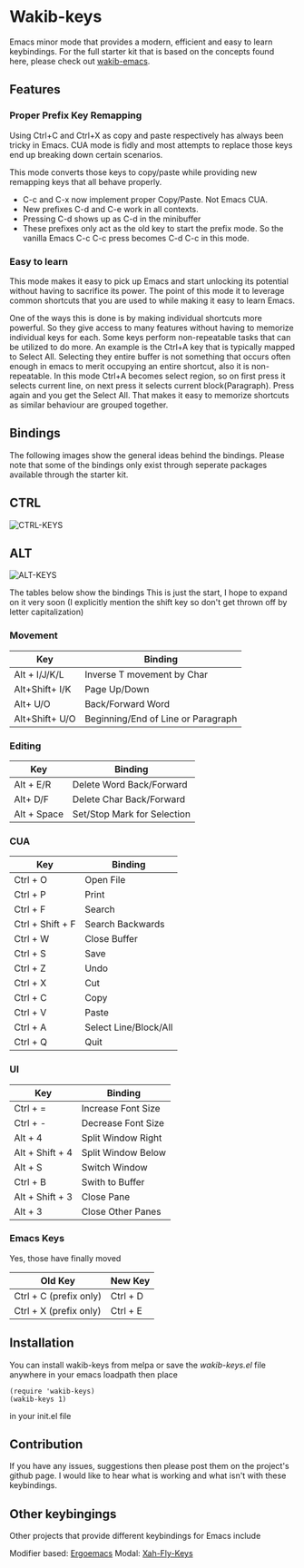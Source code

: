 # Wakib-keys

Emacs minor mode that provides a modern, efficient and easy
to learn keybindings. For the full starter kit that is based
on the concepts found here, please check out [wakib-emacs](https://github.com/darkstego/wakib-emacs).

## Features

### Proper Prefix Key Remapping

Using Ctrl+C and Ctrl+X as copy and paste respectively has always been tricky
in Emacs. CUA mode is fidly and most attempts to replace those keys end up breaking
down certain scenarios.

This mode converts those keys to copy/paste while providing new remapping keys
that all behave properly.

* C-c and C-x now implement proper Copy/Paste. Not Emacs CUA.
* New prefixes C-d and C-e work in all contexts.
* Pressing C-d shows up as C-d in the minibuffer
* These prefixes only act as the old key to start the prefix mode. So the vanilla
Emacs C-c C-c press becomes C-d C-c in this mode.


### Easy to learn

This mode makes it easy to pick up Emacs and start unlocking its potential without having
to sacrifice its power. The point of this mode it to leverage common shortcuts that
you are used to while making it easy to learn Emacs.

One of the ways this is done is by making individual shortcuts more powerful. So they give
access to many features without having to memorize individual keys for each.
Some keys perform non-repeatable tasks that can be utilized to do more. An example
is the Ctrl+A key that is typically mapped to Select All. Selecting they entire buffer is
not something that occurs often enough in emacs to merit occupying an entire shortcut, also
it is non-repeatable. In this mode Ctrl+A becomes select region, so on first press it selects
current line, on next press it selects current block(Paragraph). Press again and you get the Select
All. That makes it easy to memorize shortcuts as similar behaviour are grouped together.

## Bindings

The following images show the general ideas behind the bindings. Please note that some of the bindings only exist through seperate packages available through the starter kit.

CTRL
-----
![CTRL-KEYS](https://s15.postimg.cc/9bmeocmqz/Keyboard_CTRL_Layout.png "wakib-keys ctrl bindings")

ALT
---
![ALT-KEYS](https://i.postimg.cc/Fz0qq6DQ/Keyboard-ALT-Layout3.png "wakib-keys alt bindings")



The tables below show the bindings
This is just the start, I hope to expand on it very soon
(I explicitly mention the shift key so don't get thrown off by letter capitalization)



### Movement

| Key            | Binding                            |
| ---            | ---                                |
| Alt + I/J/K/L  | Inverse T movement by Char         |
| Alt+Shift+ I/K | Page Up/Down                       |
| Alt+ U/O       | Back/Forward Word                  |
| Alt+Shift+ U/O | Beginning/End of Line or Paragraph |

### Editing

| Key         | Binding                     |
| ---         | ---                         |
| Alt + E/R   | Delete Word Back/Forward    |
| Alt+ D/F    | Delete Char Back/Forward    |
| Alt + Space | Set/Stop Mark for Selection |


### CUA

| Key              | Binding               |
| ---              | ---                   |
| Ctrl + O         | Open File             |
| Ctrl + P         | Print                 |
| Ctrl + F         | Search                |
| Ctrl + Shift + F | Search Backwards      |
| Ctrl + W         | Close Buffer          |
| Ctrl + S         | Save                  |
| Ctrl + Z         | Undo                  |
| Ctrl + X         | Cut                   |
| Ctrl + C         | Copy                  |
| Ctrl + V         | Paste                 |
| Ctrl + A         | Select Line/Block/All |
| Ctrl + Q         | Quit                  |



### UI

| Key             | Binding            |
| ---             | ---                |
| Ctrl + =        | Increase Font Size |
| Ctrl + -        | Decrease Font Size |
| Alt + 4         | Split Window Right |
| Alt + Shift + 4 | Split Window Below |
| Alt + S         | Switch Window      |
| Ctrl + B        | Swith to Buffer    |
| Alt + Shift + 3 | Close Pane         |
| Alt + 3         | Close Other Panes  |

### Emacs Keys

Yes, those have finally moved

| Old Key                          | New Key  |
| ---                              | ---      |
| Ctrl + C (prefix only)           | Ctrl + D |
| Ctrl + X (prefix only)           | Ctrl + E |



## Installation


You can install wakib-keys from melpa or save the *wakib-keys.el* file
anywhere in your emacs loadpath then place

```
(require 'wakib-keys)
(wakib-keys 1)
```
in your init.el file

## Contribution

If you have any issues, suggestions then please post them on the
project's github page. I would like to hear what is working and what
isn't with these keybindings.

## Other keybingings

Other projects that provide different keybindings for Emacs include

Modifier based: [Ergoemacs](https://ergoemacs.github.io/)
Modal: [Xah-Fly-Keys](https://github.com/xahlee/xah-fly-keys)
